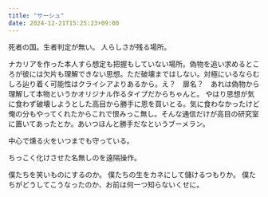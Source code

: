 ```yaml
---
title: "サーシュ"
date: 2024-12-21T15:25:23+09:00
---
```

死者の国。生者判定が無い。
人らしさが残る場所。

ナカリアを作った本人すら想定も把握もしていない場所。偽物を追い求めるところが彼には欠片も理解できない思想。ただ破壊まではしない。対極にいるならむしろ辿り着く可能性はクライシアよりあるから。え？　扉名？　あれは偽物から理解して本物というかオリジナル作るタイプだからちゃんと。
やはり思想が気に食わず破壊しようとした高目から勝手に恩を買いとる。気に食わなかったけど俺の分もやってくれたからこれで恨みっこ無し。そんな通信だけが高目の研究室に置いてあったとか。あいつほんと勝手だなというブーメラン。

中心で燻る火をいつまでも守っている。

ちっこく化けさせた名無しのを遠隔操作。



僕たちを笑いものにするのか。
僕たちの生をカネにして儲けるつもりか。
僕たちがどうしてこうなったのか、お前は何一つ知らないくせに。

